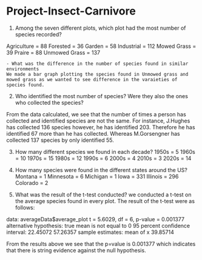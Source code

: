 # Project-Insect-Carnivore


1. Among the seven different plots, which plot had the most number of species recorded? 

Agriculture = 88
Forested = 36
Garden = 58
Industrial = 112
Mowed Grass = 39
Praire = 88
Unmowed Grass = 137

    - What was the difference in the number of species found in similar environments
    We made a bar graph plotting the species found in Unmowed grass and mowed grass as we wanted to see difference in the varaieties of species found. 


2. Who identified the most number of species? Were they also the ones who collected the species? 

From the data calculated, we see that the number of times a person has collected and identified species are not the same. For instance, J.Hughes has collected 136 species however, he has identified 203. Therefore he has identified 67 more than he has collected. Whereas M.Gorsengner has collected 137 species by only identified 55. 

3. How many different species we found in each decade? 
1950s = 5
1960s = 10
1970s = 15
1980s = 12
1990s = 6
2000s = 4
2010s = 3
2020s = 14

4. How many species were found in the different states around the US?
Montana = 1
Minnesota = 6
Michigan = 1
Iowa = 331
Illinois = 296
Colorado = 2

5. What was the result of the t-test conducted? 
we conducted a t-test on the average species found in every plot. The result of the t-test were as follows:

data:  averageData$average_plot
t = 5.6029, df = 6, p-value = 0.001377
alternative hypothesis: true mean is not equal to 0
95 percent confidence interval:
 22.45072 57.26357
sample estimates:
mean of x 
 39.85714
 
From the results above we see that the p=value is 0.001377 which indicates that there is string evidence against the null hypothesis. 










